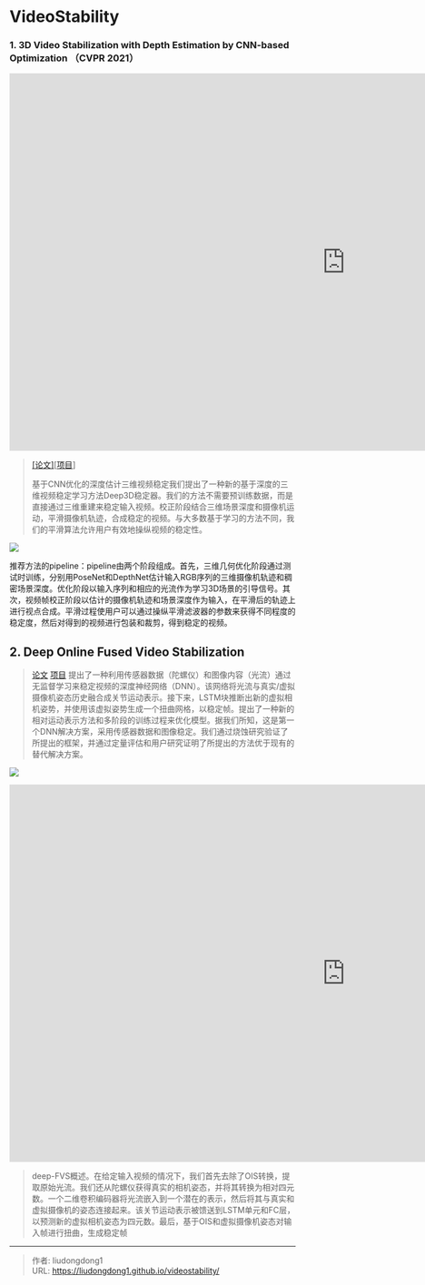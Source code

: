 # VideoStability


### 1. 3D Video Stabilization with Depth Estimation by CNN-based Optimization （CVPR 2021）

<iframe width="1182" height="665" src="https://www.youtube.com/embed/pMluFVA7NDQ" title="YouTube video player" frameborder="0" allow="accelerometer; autoplay; clipboard-write; encrypted-media; gyroscope; picture-in-picture" allowfullscreen></iframe>

> [[论文]](https://drive.google.com/file/d/1vTalKtMz2VEowUg0Cb7nW3pzQhUWDCLA/view?usp=sharing)[[项目](https://yaochih.github.io/deep3d-stabilizer.io/)] 
>
> 基于CNN优化的深度估计三维视频稳定我们提出了一种新的基于深度的三维视频稳定学习方法Deep3D稳定器。我们的方法不需要预训练数据，而是直接通过三维重建来稳定输入视频。校正阶段结合三维场景深度和摄像机运动，平滑摄像机轨迹，合成稳定的视频。与大多数基于学习的方法不同，我们的平滑算法允许用户有效地操纵视频的稳定性。

![](https://lddpicture.oss-cn-beijing.aliyuncs.com/picture/image-20210528095408041.png)

推荐方法的pipeline：pipeline由两个阶段组成。首先，三维几何优化阶段通过测试时训练，分别用PoseNet和DepthNet估计输入RGB序列的三维摄像机轨迹和稠密场景深度。优化阶段以输入序列和相应的光流作为学习3D场景的引导信号。其次，视频帧校正阶段以估计的摄像机轨迹和场景深度作为输入，在平滑后的轨迹上进行视点合成。平滑过程使用户可以通过操纵平滑滤波器的参数来获得不同程度的稳定度，然后对得到的视频进行包装和裁剪，得到稳定的视频。

## 2. Deep Online Fused Video Stabilization

> [论文](https://arxiv.org/pdf/2102.01279.pdf) [项目](https://zhmeishi.github.io/dvs/)  提出了一种利用传感器数据（陀螺仪）和图像内容（光流）通过无监督学习来稳定视频的深度神经网络（DNN）。该网络将光流与真实/虚拟摄像机姿态历史融合成关节运动表示。接下来，LSTM块推断出新的虚拟相机姿势，并使用该虚拟姿势生成一个扭曲网格，以稳定帧。提出了一种新的相对运动表示方法和多阶段的训练过程来优化模型。据我们所知，这是第一个DNN解决方案，采用传感器数据和图像稳定。我们通过烧蚀研究验证了所提出的框架，并通过定量评估和用户研究证明了所提出的方法优于现有的替代解决方案。

![](https://lddpicture.oss-cn-beijing.aliyuncs.com/picture/image-20210528095802371.png)

<iframe width="1182" height="665" src="https://www.youtube.com/embed/LF_JVdUFIw8" title="YouTube video player" frameborder="0" allow="accelerometer; autoplay; clipboard-write; encrypted-media; gyroscope; picture-in-picture" allowfullscreen></iframe>

> deep-FVS概述。在给定输入视频的情况下，我们首先去除了OIS转换，提取原始光流。我们还从陀螺仪获得真实的相机姿态，并将其转换为相对四元数。一个二维卷积编码器将光流嵌入到一个潜在的表示，然后将其与真实和虚拟摄像机的姿态连接起来。该关节运动表示被馈送到LSTM单元和FC层，以预测新的虚拟相机姿态为四元数。最后，基于OIS和虚拟摄像机姿态对输入帧进行扭曲，生成稳定帧



---

> 作者: liudongdong1  
> URL: https://liudongdong1.github.io/videostability/  

